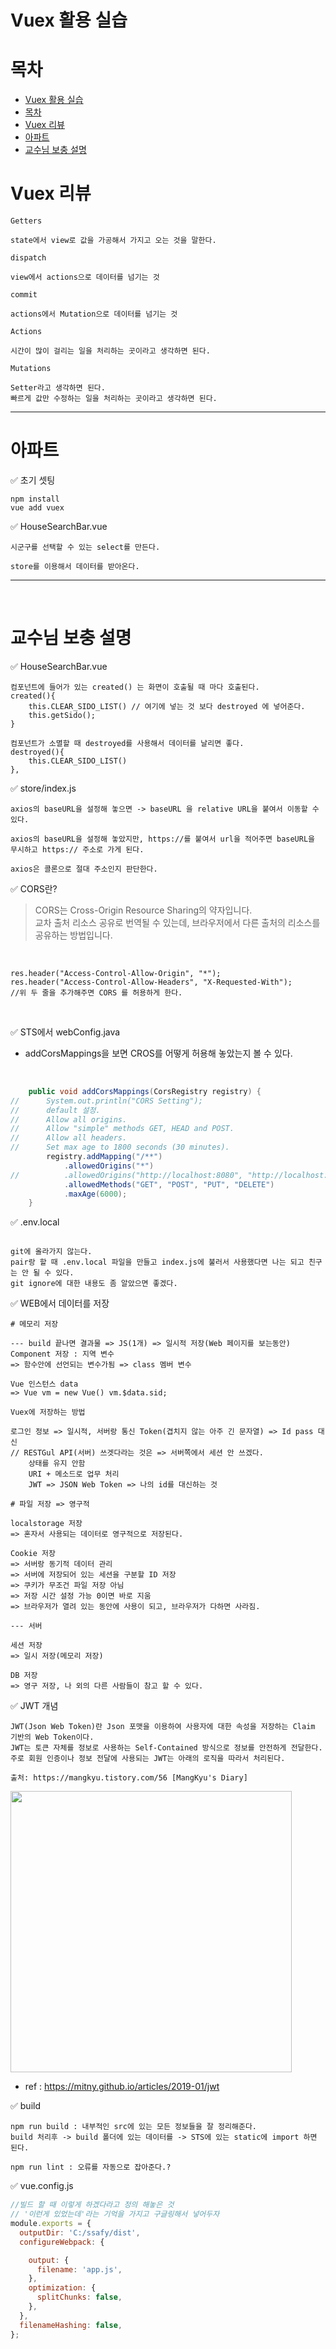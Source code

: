 # Vuex 활용 실습

# 목차
- [Vuex 활용 실습](#vuex-활용-실습)
- [목차](#목차)
- [Vuex 리뷰](#vuex-리뷰)
- [아파트](#아파트)
- [교수님 보충 설명](#교수님-보충-설명)

# Vuex 리뷰

`Getters`

```
state에서 view로 값을 가공해서 가지고 오는 것을 말한다.
```

`dispatch`

```
view에서 actions으로 데이터를 넘기는 것
```

`commit`

```
actions에서 Mutation으로 데이터를 넘기는 것
```

`Actions`

```
시간이 많이 걸리는 일을 처리하는 곳이라고 생각하면 된다.
```

`Mutations`

```
Setter라고 생각하면 된다. 
빠르게 값만 수정하는 일을 처리하는 곳이라고 생각하면 된다.
```

---

# 아파트 

✅ 초기 셋팅

```
npm install
vue add vuex
```

✅ HouseSearchBar.vue

```
시군구를 선택할 수 있는 select를 만든다.

store를 이용해서 데이터를 받아온다.
```

---

<br>

# 교수님 보충 설명 


✅ HouseSearchBar.vue

```
컴포넌트에 들어가 있는 created() 는 화면이 호출될 때 마다 호출된다.
created(){
    this.CLEAR_SIDO_LIST() // 여기에 넣는 것 보다 destroyed 에 넣어준다.
    this.getSido();
}

컴포넌트가 소멸할 때 destroyed를 사용해서 데이터를 날리면 좋다.
destroyed(){
    this.CLEAR_SIDO_LIST() 
},
```

✅ store/index.js

```
axios의 baseURL을 설정해 놓으면 -> baseURL 을 relative URL을 붙여서 이동할 수 있다.

axios의 baseURL을 설정해 놓았지만, https://를 붙여서 url을 적어주면 baseURL을 무시하고 https:// 주소로 가게 된다.

axios은 콜론으로 절대 주소인지 판단한다.
```

✅ CORS란?

> CORS는 Cross-Origin Resource Sharing의 약자입니다.  
> 교차 출처 리소스 공유로 번역될 수 있는데, 브라우저에서 다른 출처의 리소스를 공유하는 방법입니다.  

<br>

 
```
res.header("Access-Control-Allow-Origin", "*");
res.header("Access-Control-Allow-Headers", "X-Requested-With");
//위 두 줄을 추가해주면 CORS 를 허용하게 한다.
```

<br>

✅ STS에서 webConfig.java

- addCorsMappings을 보면 CROS를 어떻게 허용해 놓았는지 볼 수 있다.

<br>

```java
	public void addCorsMappings(CorsRegistry registry) {
//		System.out.println("CORS Setting");
//		default 설정.
//		Allow all origins.
//		Allow "simple" methods GET, HEAD and POST.
//		Allow all headers.
//		Set max age to 1800 seconds (30 minutes).
		registry.addMapping("/**")
			.allowedOrigins("*")
//			.allowedOrigins("http://localhost:8080", "http://localhost:8081")
			.allowedMethods("GET", "POST", "PUT", "DELETE")
			.maxAge(6000);
	}
```


✅ .env.local

```

git에 올라가지 않는다.
pair랑 할 때 .env.local 파일을 만들고 index.js에 불러서 사용했다면 나는 되고 친구는 안 될 수 있다.
git ignore에 대한 내용도 좀 알았으면 좋겠다.
```


✅ WEB에서 데이터를 저장

```
# 메모리 저장

--- build 끝나면 결과물 => JS(1개) => 일시적 저장(Web 페이지를 보는동안)
Component 저장 : 지역 변수 
=> 함수안에 선언되는 변수가됨 => class 멤버 변수

Vue 인스턴스 data 
=> Vue vm = new Vue() vm.$data.sid;

Vuex에 저장하는 방법 

로그인 정보 => 일시적, 서버랑 통신 Token(겹치지 않는 아주 긴 문자열) => Id pass 대신
// RESTGul API(서버) 쓰겟다라는 것은 => 서버쪽에서 세션 안 쓰겠다.
	상태를 유지 안함
	URI + 메소드로 업무 처리
	JWT => JSON Web Token => 나의 id를 대신하는 것

# 파일 저장 => 영구적

localstorage 저장 
=> 혼자서 사용되는 데이터로 영구적으로 저장된다.

Cookie 저장 
=> 서버랑 동기적 데이터 관리 
=> 서버에 저장되어 있는 세션을 구분할 ID 저장 
=> 쿠키가 무조건 파일 저장 아님 
=> 저장 시간 설정 가능 0이면 바로 지움 
=> 브라우저가 열려 있는 동안에 사용이 되고, 브라우저가 다하면 사라짐.

--- 서버

세션 저장 
=> 일시 저장(메모리 저장)

DB 저장 
=> 영구 저장, 나 외의 다른 사람들이 참고 할 수 있다.

```

✅ JWT 개념

```
JWT(Json Web Token)란 Json 포맷을 이용하여 사용자에 대한 속성을 저장하는 Claim 기반의 Web Token이다. 
JWT는 토큰 자체를 정보로 사용하는 Self-Contained 방식으로 정보를 안전하게 전달한다. 
주로 회원 인증이나 정보 전달에 사용되는 JWT는 아래의 로직을 따라서 처리된다.

출처: https://mangkyu.tistory.com/56 [MangKyu's Diary]
```

<img src="https://user-images.githubusercontent.com/44612896/141945729-f9248046-8557-4399-b7b1-19851e879b1f.png" width="450">

- ref : https://mitny.github.io/articles/2019-01/jwt



✅ build

```
npm run build : 내부적인 src에 있는 모든 정보들을 잘 정리해준다.
build 처리후 -> build 폴더에 있는 데이터를 -> STS에 있는 static에 import 하면 된다.

npm run lint : 오류를 자동으로 잡아준다.?
```

✅ vue.config.js

```js
//빌드 할 때 이렇게 하겠다라고 정의 해놓은 것
// '이런게 있었는데'라는 기억을 가지고 구글링해서 넣어두자
module.exports = {
  outputDir: 'C:/ssafy/dist',
  configureWebpack: {

    output: {
      filename: 'app.js',
    },
    optimization: {
      splitChunks: false,
    },
  },
  filenameHashing: false,
};
```